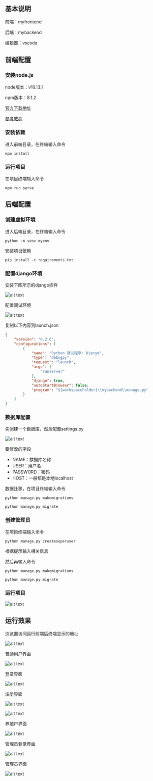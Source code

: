 ## 基本说明
前端：myfrontend

后端：mybackend

编辑器：vscode
## 前端配置
### 安装node.js
node版本：v16.13.1

npm版本：8.1.2

[官方下载地址](https://nodejs.org/en/blog/release/v16.13.1)

[参考教程](http://t.csdnimg.cn/kGXTz)

### 安装依赖
进入前端目录，在终端输入命令
```
npm install
```

### 运行项目
在项目终端输入命令
```
npm run serve
```

## 后端配置
### 创建虚拟环境
进入后端目录，在终端输入命令
```
python -m venv myenv
```

安装项目依赖
```
pip install -r requirements.txt
```

### 配置django环境
安装下图所示的django插件

![alt text](image.png)

配置调试环境

![alt text](image-1.png)

复制以下内容到launch.json
```JSON
{
    "version": "0.2.0",
    "configurations": [
        {
            "name": "Python 调试程序: Django",
            "type": "debugpy",
            "request": "launch",
            "args": [
                "runserver"
            ],
            "django": true,
            "autoStartBrowser": false,
            "program": "${workspaceFolder}\\mybackend\\manage.py"
        }
    ]
}
```

### 数据库配置
先创建一个数据库，然后配置settings\.py

![alt text](image-2.png)

要修改的字段

- NAME：数据库名称
- USER：用户名
- PASSWORD：密码
- HOST：一般都是本地localhost

数据迁移，在项目终端输入命令
```
python manage.py makemigrations

python manage.py migrate
```

### 创建管理员
在项目终端输入命令
```
python manage.py createsuperuser
```

根据提示输入相关信息

然后再输入命令
```
python manage.py makemigrations

python manage.py migrate
```

### 运行项目
![alt text](image-3.png)

## 运行效果
浏览器访问运行前端后终端显示的地址

![alt text](image-4.png)

普通用户界面

![alt text](image-5.png)

登录界面

![alt text](image-6.png)

注册界面

![alt text](image-7.png)

![alt text](image-11.png)

养殖户界面

![alt text](image-8.png)

管理员登录界面

![alt text](image-10.png)

管理员界面

![alt text](image-9.png)